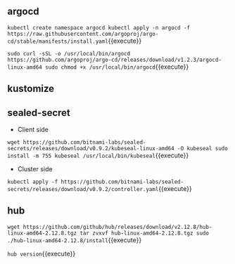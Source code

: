 ## argocd

`kubectl create namespace argocd
kubectl apply -n argocd -f https://raw.githubusercontent.com/argoproj/argo-cd/stable/manifests/install.yaml`{{execute}}

`sudo curl -sSL -o /usr/local/bin/argocd https://github.com/argoproj/argo-cd/releases/download/v1.2.3/argocd-linux-amd64
sudo chmod +x /usr/local/bin/argocd`{{execute}}

## kustomize

## sealed-secret

- Client side

`wget https://github.com/bitnami-labs/sealed-secrets/releases/download/v0.9.2/kubeseal-linux-amd64 -O kubeseal
sudo install -m 755 kubeseal /usr/local/bin/kubeseal`{{execute}}

- Cluster side

`kubectl apply -f https://github.com/bitnami-labs/sealed-secrets/releases/download/v0.9.2/controller.yaml`{{execute}}

## hub

`wget https://github.com/github/hub/releases/download/v2.12.8/hub-linux-amd64-2.12.8.tgz
tar zvxvf hub-linux-amd64-2.12.8.tgz
sudo ./hub-linux-amd64-2.12.8/install`{{execute}}

`hub version`{{execute}}
